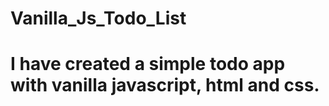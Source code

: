 # Vanilla_Js_Todo_List
# I have created a simple todo app with vanilla javascript, html and css.
# 
